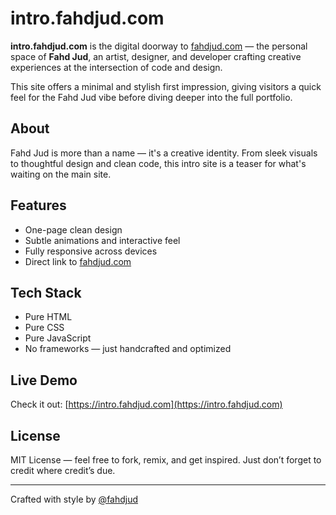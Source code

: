 # intro.fahdjud.com

**intro.fahdjud.com** is the digital doorway to [fahdjud.com](https://fahdjud.com) — the personal space of **Fahd Jud**, an artist, designer, and developer crafting creative experiences at the intersection of code and design.

This site offers a minimal and stylish first impression, giving visitors a quick feel for the Fahd Jud vibe before diving deeper into the full portfolio.

## About

Fahd Jud is more than a name — it's a creative identity. From sleek visuals to thoughtful design and clean code, this intro site is a teaser for what's waiting on the main site.

## Features

- One-page clean design  
- Subtle animations and interactive feel  
- Fully responsive across devices  
- Direct link to [fahdjud.com](https://fahdjud.com)

## Tech Stack

- Pure HTML  
- Pure CSS
- Pure JavaScript 
- No frameworks — just handcrafted and optimized

## Live Demo

Check it out: [https://intro.fahdjud.com](https://intro.fahdjud.com)

## License

MIT License — feel free to fork, remix, and get inspired. Just don’t forget to credit where credit’s due.

---

Crafted with style by [@fahdjud](https://fahdjud.com)
